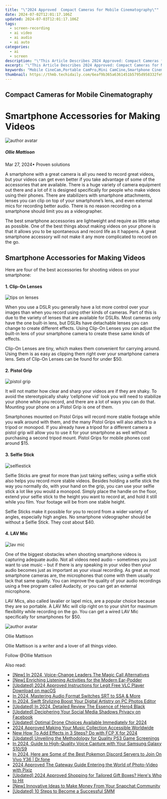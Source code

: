 ```yaml
---
title: "\"2024 Approved  Compact Cameras for Mobile Cinematography\""
date: 2024-07-02T12:01:17.106Z
updated: 2024-07-03T12:01:17.106Z
tags: 
  - screen-recording
  - ai video
  - ai audio
  - ai auto
categories: 
  - ai
  - screen
description: "\"This Article Describes 2024 Approved: Compact Cameras for Mobile Cinematography\""
excerpt: "\"This Article Describes 2024 Approved: Compact Cameras for Mobile Cinematography\""
keywords: "Mobile CineCam,Portable CamPro,Mini CamCine,Smartphone Cinema,Compact Cinemicams,Traveler's Camera,Handheld Filmmaking"
thumbnail: https://thmb.techidaily.com/6eaf9b365a6361451b5795d958332fe971bf3b2af37ac8e9e5c055811b75ea47.jpg
---
```


## Compact Cameras for Mobile Cinematography

# Smartphone Accessories for Making Videos

![author avatar](https://images.wondershare.com/filmora/article-images/ollie-mattison.jpg)

##### Ollie Mattison

 Mar 27, 2024• Proven solutions

A smartphone with a great camera is all you need to record great videos, but your videos can get even better if you take advantage of some of the accessories that are available. There is a huge variety of camera equipment out there and a lot of it is designed specifically for people who make videos using their phones. There are stabilizers with smartphone attachments, lenses you can clip on top of your smartphone’s lens, and even external mics for recording better audio. There is no reason recording on a smartphone should limit you as a videographer.

The best smartphone accessories are lightweight and require as little setup as possible. One of the best things about making videos on your phone is that it allows you to be spontaneous and record life as it happens. A great smartphone accessory will not make it any more complicated to record on the go.

## Smartphone Accessories for Making Videos

Here are four of the best accessories for shooting videos on your smartphone:

#### 1\. Clip-On Lenses

![tips on lenses](https://images.wondershare.com/filmora/article-images/accessories-clip-on-lenses.JPG)

When you use a DSLR you generally have a lot more control over your images than when you record using other kinds of cameras. Part of this is due to the variety of lenses that are available for DSLRs. Most cameras only have the one built-in lens, but DSLRs have detachable lenses you can change to create different effects. Using Clip-On Lenses you can adjust the built-in lens of your smartphone camera to create these same kinds of effects.

Clip-On Lenses are tiny, which makes them convenient for carrying around. Using them is as easy as clipping them right over your smartphone camera lens. Sets of Clip-On Lenses can be found for under $50.

#### 2\. Pistol Grip

![pistol grip](https://images.wondershare.com/filmora/article-images/accessories-pistol-grip.JPG)

It will not matter how clear and sharp your videos are if they are shaky. To avoid the stereotypically shaky ‘cellphone vid’ look you will need to stabilize your phone while you record, and there are a lot of ways you can do that. Mounting your phone on a Pistol Grip is one of them.

Smartphones mounted on Pistol Grips will record more stable footage while you walk around with them, and the many Pistol Grips will also attach to a tripod or monopod. If you already have a tripod for a different camera a pistol grip will allow you to use it for your smartphone as well without purchasing a second tripod mount. Pistol Grips for mobile phones cost around $15.

#### 3\. Selfie Stick

![selfiestick](https://images.wondershare.com/filmora/article-images/accessories-selfiestick.jpg)

Selfie Sticks are great for more than just taking selfies; using a selfie stick also helps you record more stable videos. Besides holding a selfie stick the way you normally do, with your hand on the grip, you can use your selfie stick a lot like you would a monopod. Simply place the handle on the floor, extend your selfie stick to the height you want to record at, and hold it still while you film. Your footage will be from one stable height.

Selfie Sticks make it possible for you to record from a wider variety of angles, especially high angles. No smartphone videographer should be without a Selfie Stick. They cost about $40.

#### 4\. LAV Mic

![lav mic](https://images.wondershare.com/filmora/article-images/accessories-lav-mic.JPG)

One of the biggest obstacles when shooting smartphone videos is capturing adequate audio. Not all videos need audio – sometimes you just want to use music – but if there is any speaking in your video then your audio becomes just as important as your visual recording. As great as most smartphone cameras are, the microphones that come with them usually lack that same quality. You can improve the quality of your audio recordings using a free program called Audacity, or you can get an external microphone.

LAV Mics, also called lavalier or lapel mics, are a popular choice because they are so portable. A LAV Mic will clip right on to your shirt for maximum flexibility while recording on the go. You can get a wired LAV Mic specifically for smartphones for $50.

![author avatar](https://images.wondershare.com/filmora/article-images/ollie-mattison.jpg)

Ollie Mattison

Ollie Mattison is a writer and a lover of all things video.

Follow @Ollie Mattison


<ins class="adsbygoogle"
     style="display:block"
     data-ad-format="autorelaxed"
     data-ad-client="ca-pub-7571918770474297"
     data-ad-slot="1223367746"></ins>



<ins class="adsbygoogle"
     style="display:block"
     data-ad-client="ca-pub-7571918770474297"
     data-ad-slot="8358498916"
     data-ad-format="auto"
     data-full-width-responsive="true"></ins>


<span class="atpl-alsoreadstyle">Also read:</span>
<div><ul>
<li><a href="https://fox-access.techidaily.com/new-in-2024-voice-change-leaders-the-magic-call-alternatives/"><u>[New] In 2024, Voice-Change Leaders  The Magic Call Alternatives</u></a></li>
<li><a href="https://fox-access.techidaily.com/new-enriching-listening-activities-for-the-modern-ear-podder/"><u>[New] Enriching Listening  Activities for the Modern Ear-Podder</u></a></li>
<li><a href="https://fox-access.techidaily.com/updated-2024-approved-instructions-for-legit-free-vlc-player-download-on-macos/"><u>[Updated] 2024 Approved  Instructions for Legit Free VLC Player Download on macOS</u></a></li>
<li><a href="https://fox-access.techidaily.com/in-2024-mastering-audio-format-switches-srt-to-ssa-and-more/"><u>In 2024, Mastering Audio Format Switches  SRT to SSA & More</u></a></li>
<li><a href="https://fox-access.techidaily.com/in-2024-swift-stylizing-boost-your-digital-artistry-on-pc-photos-editor/"><u>In 2024, Swift Stylizing  Boost Your Digital Artistry on PC Photos Editor</u></a></li>
<li><a href="https://fox-access.techidaily.com/updated-in-2024-detailed-review-the-essence-of-hero4-black/"><u>[Updated] In 2024, Detailed Review  The Essence of Hero4 Black</u></a></li>
<li><a href="https://fox-access.techidaily.com/updated-deciphering-your-social-media-shadows-privacy-on-facebook/"><u>[Updated] Deciphering Your Social Media Shadows  Privacy on Facebook</u></a></li>
<li><a href="https://fox-access.techidaily.com/updated-optimal-drone-choices-available-immediately-for-2024/"><u>[Updated] Optimal Drone Choices Available Immediately for 2024</u></a></li>
<li><a href="https://youtube-help.techidaily.com/2024-approved-making-your-music-collection-accessible-worldwide/"><u>2024 Approved  Making Your Music Collection Accessible Worldwide</u></a></li>
<li><a href="https://video-creation-software.techidaily.com/new-how-to-add-effects-in-3-steps-do-with-fcp-x-for-2024/"><u>New How To Add Effects in 3 Steps? Do with FCP X for 2024</u></a></li>
<li><a href="https://screen-activity-recording.techidaily.com/updated-unveiling-the-methodology-for-quality-ps3-game-screenings/"><u>[Updated] Unveiling the Methodology for Quality PS3 Game Screenings</u></a></li>
<li><a href="https://sound-optimizing.techidaily.com/in-2024-guide-to-high-quality-voice-capture-with-your-samsung-galaxy-s10s9/"><u>In 2024, Guide to High-Quality Voice Capture with Your Samsung Galaxy S10/S9</u></a></li>
<li><a href="https://change-location.techidaily.com/in-2024-here-are-some-of-the-best-pokemon-discord-servers-to-join-on-vivo-y36-drfone-by-drfone-virtual-android/"><u>In 2024, Here are Some of the Best Pokemon Discord Servers to Join On Vivo Y36 | Dr.fone</u></a></li>
<li><a href="https://some-tips.techidaily.com/2024-approved-the-gateway-guide-entering-the-world-of-photo-video-with-pixiz/"><u>2024 Approved  The Gateway Guide  Entering the World of Photo-Video with Pixiz</u></a></li>
<li><a href="https://vp-tips.techidaily.com/updated-2024-approved-shopping-for-tailored-gift-boxes-heres-who-to-hit/"><u>[Updated] 2024 Approved  Shopping for Tailored Gift Boxes? Here's Who to Hit</u></a></li>
<li><a href="https://snapchat-videos.techidaily.com/new-innovative-ideas-to-make-money-from-your-snapchat-community/"><u>[New] Innovative Ideas to Make Money From Your Snapchat Community</u></a></li>
<li><a href="https://extra-tips.techidaily.com/updated-10-steps-to-become-a-successful-smm/"><u>[Updated] 10 Steps to Become a Successful SMM</u></a></li>
</ul></div>
